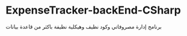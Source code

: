 # ExpenseTracker-backEnd-CSharp
برنامج إدارة مصروفاتي وكود نظيف وهيكلية نظيفة باكثر من قاعدة بيانات
